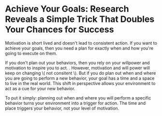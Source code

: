 # Achieve Your Goals: Research Reveals a Simple Trick That Doubles Your Chances for Success

Motivation is short lived and doesn't lead to consistent action. If you want to achieve your goals, then you need a plan for exactly when and how you're going to execute on them.

If you don't plan out your behaviors, then you rely on your willpower and motivation to inspire you to act. . However, motivation and will power will keep on changing \\( not consitent \\). But if you do plan out when and where you are going to perform a new behavior, your goal has a time and a space to live in the real world. This shift in perspective allows your environment to act as a cue for your new behavior.

To put it simply: planning out when and where you will perform a specific behavior turns your environment into a trigger for action. The time and place triggers your behavior, not your level of motivation.

